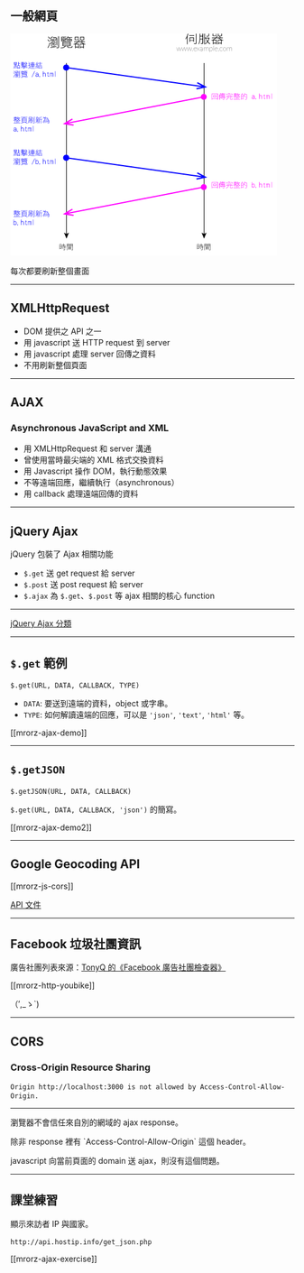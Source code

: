 一般網頁
-------

![Round-trip websites](images/http/round-trip.png?borderless)

每次都要刷新整個畫面

---

XMLHttpRequest
-------------
* DOM 提供之 API 之一
* 用 javascript 送 HTTP request 到 server
* 用 javascript 處理 server 回傳之資料
* 不用刷新整個頁面

---

AJAX
-------

### Asynchronous JavaScript and XML

<ul>
  <li class="fragment">用 XMLHttpRequest 和 server 溝通</li>
  <li class="fragment">曾使用當時最尖端的 XML 格式交換資料</li>
  <li class="fragment">用 Javascript 操作 DOM，執行動態效果</li>
  <li class="fragment">不等遠端回應，繼續執行（asynchronous）</li>
  <li class="fragment">用 callback 處理遠端回傳的資料</li>
</ul>

---

jQuery Ajax
-------------

jQuery 包裝了 Ajax 相關功能

* `$.get` 送 get request 給 server
* `$.post` 送 post request 給 server
* `$.ajax` 為 `$.get`、`$.post` 等 ajax 相關的核心 function

- - -

[jQuery Ajax 分類](http://api.jquery.com/category/ajax/)

---

`$.get` 範例
-------------

```
$.get(URL, DATA, CALLBACK, TYPE)
```

* `DATA`: 要送到遠端的資料，object 或字串。
* `TYPE`: 如何解讀遠端的回應，可以是 `'json'`, `'text'`, `'html'` 等。

[[mrorz-ajax-demo]]

---

`$.getJSON`
-------------

```
$.getJSON(URL, DATA, CALLBACK)
```

`$.get(URL, DATA, CALLBACK, 'json')` 的簡寫。

[[mrorz-ajax-demo2]]

---

Google Geocoding API
-------------

[[mrorz-js-cors]]

[API 文件](https://developers.google.com/maps/documentation/geocoding/?hl=zh-tw)

---

Facebook 垃圾社團資訊
------------

廣告社團列表來源：[TonyQ 的《Facebook 廣告社團檢查器》](http://antispam.tonyq.org/groups)

[[mrorz-http-youbike]]

<p class="fragment">
（′,_ゝ`) 
</p>


---

CORS
-------------

### Cross-Origin Resource Sharing

```
Origin http://localhost:3000 is not allowed by Access-Control-Allow-Origin.
```

<hr>

<p class="fragment">
瀏覽器不會信任來自別的網域的 ajax response。
</p>

<p class="fragment">
除非 response 裡有 `Access-Control-Allow-Origin` 這個 header。
</p>

<p class="fragment">
javascript 向當前頁面的 domain 送 ajax，則沒有這個問題。
</p>

---

課堂練習
------

顯示來訪者 IP 與國家。

```
http://api.hostip.info/get_json.php
```

[[mrorz-ajax-exercise]]
